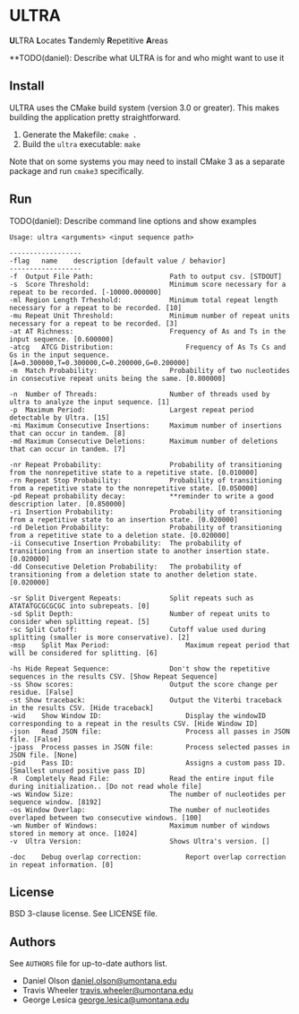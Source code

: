 # ULTRA

**U**LTRA **L**ocates **T**andemly **R**epetitive **A**reas

**TODO(daniel): Describe what ULTRA is for and who might want to use it

## Install

ULTRA uses the CMake build system (version 3.0 or greater). This makes building
the application pretty straightforward.

  1. Generate the Makefile: `cmake .`
  2. Build the `ultra` executable: `make`

Note that on some systems you may need to install CMake 3 as a separate package
and run `cmake3` specifically.

## Run

TODO(daniel): Describe command line options and show examples

```
Usage: ultra <arguments> <input sequence path>

------------------
-flag	name	description [default value / behavior]
------------------
-f	Output File Path:                   Path to output csv. [STDOUT]
-s	Score Threshold:                    Minimum score necessary for a repeat to be recorded. [-10000.000000]
-ml	Region Length Trheshold:            Minimum total repeat length necessary for a repeat to be recorded. [10]
-mu	Repeat Unit Threshold:              Minimum number of repeat units necessary for a repeat to be recorded. [3]
-at	AT Richness:                        Frequency of As and Ts in the input sequence. [0.600000]
-atcg	ATCG Distribution:                  Frequency of As Ts Cs and Gs in the input sequence. [A=0.300000,T=0.300000,C=0.200000,G=0.200000]
-m	Match Probability:                  Probability of two nucleotides in consecutive repeat units being the same. [0.800000]

-n	Number of Threads:                  Number of threads used by ultra to analyze the input sequence. [1]
-p	Maximum Period:                     Largest repeat period detectable by Ultra. [15]
-mi	Maximum Consecutive Insertions:     Maximum number of insertions that can occur in tandem. [8]
-md	Maximum Consecutive Deletions:      Maximum number of deletions that can occur in tandem. [7]

-nr	Repeat Probability:                 Probability of transitioning from the nonrepetitive state to a repetitive state. [0.010000]
-rn	Repeat Stop Probability:            Probability of transitioning from a repetitive state to the nonrepetitive state. [0.050000]
-pd	Repeat probability decay:           **reminder to write a good description later. [0.850000]
-ri	Insertion Probability:              Probability of transitioning from a repetitive state to an insertion state. [0.020000]
-rd	Deletion Probability:               Probability of transitioning from a repetitive state to a deletion state. [0.020000]
-ii	Consecutive Insertion Probability:  The probability of transitioning from an insertion state to another insertion state. [0.020000]
-dd	Consecutive Deletion Probability:   The probability of transitioning from a deletion state to another deletion state. [0.020000]

-sr	Split Divergent Repeats:            Split repeats such as ATATATGCGCGCGC into subrepeats. [0]
-sd	Split Depth:                        Number of repeat units to consider when splitting repeat. [5]
-sc	Split Cutoff:                       Cutoff value used during splitting (smaller is more conservative). [2]
-msp	Split Max Period:                   Maximum repeat period that will be considered for splitting. [6]

-hs	Hide Repeat Sequence:               Don't show the repetitive sequences in the results CSV. [Show Repeat Sequence]
-ss	Show scores:                        Output the score change per residue. [False]
-st	Show traceback:                     Output the Viterbi traceback in the results CSV. [Hide traceback]
-wid	Show Window ID:                     Display the windowID corresponding to a repeat in the results CSV. [Hide Window ID]
-json	Read JSON file:                     Process all passes in JSON file. [False]
-jpass	Process passes in JSON file:        Process selected passes in JSON file. [None]
-pid	Pass ID:                            Assigns a custom pass ID. [Smallest unused positive pass ID]
-R	Completely Read File:               Read the entire input file during initialization.. [Do not read whole file]
-ws	Window Size:                        The number of nucleotides per sequence window. [8192]
-os	Window Overlap:                     The number of nucleotides overlaped between two consecutive windows. [100]
-wn	Number of Windows:                  Maximum number of windows stored in memory at once. [1024]
-v	Ultra Version:                      Shows Ultra's version. []

-doc	Debug overlap correction:           Report overlap correction in repeat information. [0]
```

## License

BSD 3-clause license. See LICENSE file.

## Authors

See `AUTHORS` file for up-to-date authors list.

  - Daniel Olson <daniel.olson@umontana.edu>
  - Travis Wheeler <travis.wheeler@umontana.edu>
  - George Lesica <george.lesica@umontana.edu>
